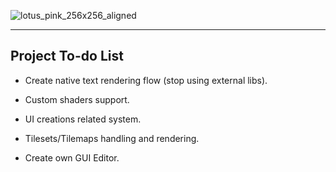 ![lotus_pink_256x256_aligned](https://github.com/user-attachments/assets/362d4579-c524-40c8-b1b1-fe4ddac92d2f)

----------------

## Project To-do List

- Create native text rendering flow (stop using external libs).

- Custom shaders support.

- UI creations related system.

- Tilesets/Tilemaps handling and rendering.

- Create own GUI Editor.
